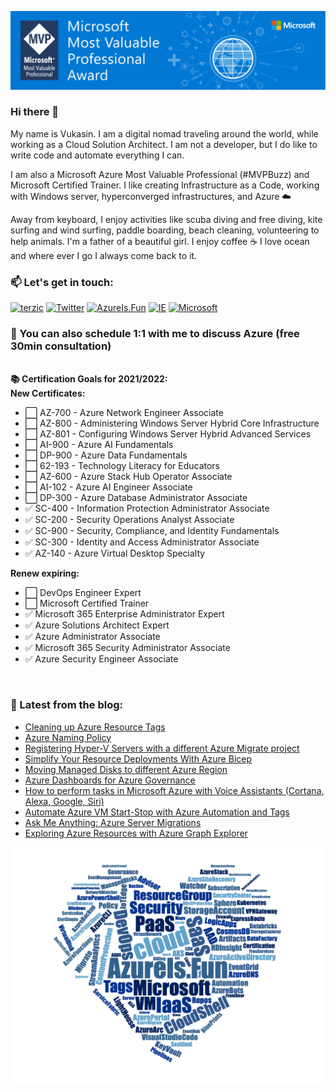 ![Microsoft MVP](/assets/img/MVP_SocialGraphics_LinkedIn_1584x396px_Opt-4.jpg)

### Hi there 👋

My name is Vukasin. I am a digital nomad traveling around the world, while working as a Cloud Solution Architect. I am not a developer, but I do like to write code and automate everything I can.

I am also a Microsoft Azure Most Valuable Professional (#MVPBuzz) and Microsoft Certified Trainer. I like creating Infrastructure as a Code, working with Windows server, hyperconverged infrastructures, and Azure ☁️

Away from keyboard, I enjoy activities like scuba diving and free diving, kite surfing and wind surfing, paddle boarding, beach cleaning, volunteering to help animals. I'm a father of a beautiful girl. I enjoy coffee ☕️ I love ocean and where ever I go I always come back to it.

### 📫  Let's get in touch:

[![terzic](https://img.shields.io/badge/linkedin-%230077B5.svg?style=for-the-badge&logo=linkedin&logoColor=white)](https://www.linkedin.com/in/terzic/)
[![Twitter](https://img.shields.io/badge/twitter-%231DA1F2.svg?style=for-the-badge&logo=Twitter&logoColor=white)](https://twitter.com/MrTerzic)
[![AzureIs.Fun](https://img.shields.io/badge/blog-%230072C6.svg?style=for-the-badge&logo=azure-devops&logoColor=white)](https://azureis.fun)
[![IE](https://img.shields.io/badge/website-0076D6?style=for-the-badge&logo=Internet%20Explorer&logoColor=white)](http://vukasinterzic.com)
[![Microsoft](https://img.shields.io/badge/MVP-0078D4?style=for-the-badge&logo=microsoft&logoColor=white)](https://mvp.microsoft.com/en-us/PublicProfile/5003864?fullName=Vukasin%20Terzic)

### 🤙 You can also schedule 1:1 with me to discuss Azure (free 30min consultation)

<br>

  <summary><b>📚 Certification Goals for 2021/2022:</b></summary>
  <summary><b>New Certificates:</b></summary>
  <ul>
    <li>⬜️ AZ-700 - Azure Network Engineer Associate</li>
    <li>⬜️ AZ-800 - Administering Windows Server Hybrid Core Infrastructure</li>
    <li>⬜️ AZ-801 - Configuring Windows Server Hybrid Advanced Services</li>
    <li>⬜️ AI-900 - Azure AI Fundamentals</li>
    <li>⬜️ DP-900 - Azure Data Fundamentals</li>
    <li>⬜️ 62-193 - Technology Literacy for Educators</li>
    <li>⬜️ AZ-600 - Azure Stack Hub Operator Associate</li>
    <li>⬜️ AI-102 - Azure AI Engineer Associate</li>
    <li>⬜️ DP-300 - Azure Database Administrator Associate</li>
    <li>✅ SC-400 - Information Protection Administrator Associate</li>
    <li>✅ SC-200 - Security Operations Analyst Associate</li>
    <li>✅ SC-900 - Security, Compliance, and Identity Fundamentals</li>
    <li>✅ SC-300 - Identity and Access Administrator Associate</li>
    <li>✅ AZ-140 - Azure Virtual Desktop Specialty</li>
  </ul>

  <summary><b>Renew expiring:</b></summary>
  <ul>
    <li>⬜️ DevOps Engineer Expert</li>
    <li>⬜️ Microsoft Certified Trainer</li>
    <li>✅ Microsoft 365 Enterprise Administrator Expert</li>
    <li>✅ Azure Solutions Architect Expert</li>
    <li>✅ Azure Administrator Associate</li>
    <li>✅ Microsoft 365 Security Administrator Associate</li>
    <li>✅ Azure Security Engineer Associate</li>
  </ul>

<br>

### 📝 Latest from the blog:

<!-- AzureIs.Fun:START -->
- [Cleaning up Azure Resource Tags](https://azureis.fun/posts/Cleaning-Up-Azure-Resource-Tags/)
- [Azure Naming Policy](https://azureis.fun/posts/Azure-Naming-Policy/)
- [Registering Hyper-V Servers with a different Azure Migrate project](https://azureis.fun/posts/Registering-HyperV-Servers-With-A-Different-Azure-Migration-Project/)
- [Simplify Your Resource Deployments With Azure Bicep](https://azureis.fun/posts/Simplify-Your-Resource-Deployments-With-Azure-Bicep/)
- [Moving Managed Disks to different Azure Region](https://azureis.fun/posts/Moving-Managed-Disks-To-Different-Azure-Region/)
- [Azure Dashboards for Azure Governance](https://azureis.fun/posts/Azure-Dashboards-for-Azure-Governance/)
- [How to perform tasks in Microsoft Azure with Voice Assistants &lpar;Cortana, Alexa, Google, Siri&rpar;](https://azureis.fun/posts/How-To-Perform-Tasks-In-Azure-With-Voice-Assistant-Cortana-Alexa-Google-Siri/)
- [Automate Azure VM Start-Stop with Azure Automation and Tags](https://azureis.fun/posts/Start-Stop-Azure-VM-with-Azure-Automation-and-Tags/)
- [Ask Me Anything: Azure Server Migrations](https://azureis.fun/posts/Ask-Me-Anything-Azure-Server-Migrations-FestiveTechCalendar/)
- [Exploring Azure Resources with Azure Graph Explorer](https://azureis.fun/posts/Exploring-Azure-Resources-with-Azure-Graph-Explorer/)
<!-- AzureIs.Fun:END -->


![Azure Is Fun](/assets/img/azure-is-fun-wordcloud-azure-hearth.png)


<!--
**vukasinterzic/vukasinterzic** is a ✨ _special_ ✨ repository because its `README.md` (this file) appears on your GitHub profile.

Here are some ideas to get you started:

- 🔭 I’m currently working on ...
- 🌱 I’m currently learning ...
- 👯 I’m looking to collaborate on ...
- 🤔 I’m looking for help with ...
- 💬 Ask me about ...
- 📫 How to reach me: ...
- 😄 Pronouns: ...
- ⚡ Fun fact: ...
-->
